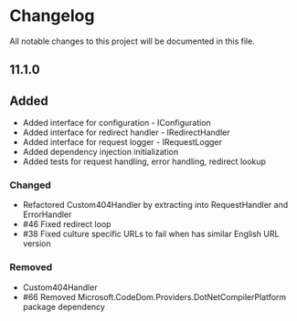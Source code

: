 # Changelog

All notable changes to this project will be documented in this file.

## 11.1.0

## Added
- Added interface for configuration - IConfiguration
- Added interface for redirect handler - IRedirectHandler
- Added interface for request logger - IRequestLogger
- Added dependency injection initialization
- Added tests for request handling, error handling, redirect lookup

### Changed
- Refactored Custom404Handler by extracting into RequestHandler and ErrorHandler
- #46 Fixed redirect loop
- #38 Fixed culture specific URLs to fail when has similar English URL version

### Removed
- Custom404Handler
- #66 Removed Microsoft.CodeDom.Providers.DotNetCompilerPlatform package dependency